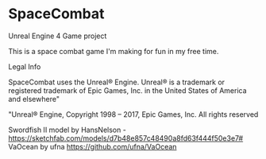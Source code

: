 # SpaceCombat
Unreal Engine 4 Game project

This is a space combat game I'm making for fun in my free time.

Legal Info

SpaceCombat uses the Unreal® Engine. Unreal® is a trademark or registered trademark of Epic Games, Inc. in the United States of America and elsewhere"

"Unreal® Engine, Copyright 1998 – 2017, Epic Games, Inc. All rights reserved

Swordfish II model by HansNelson - https://sketchfab.com/models/d7b48e857c48490a8fd63f444f50e3e7#
VaOcean by ufna https://github.com/ufna/VaOcean
